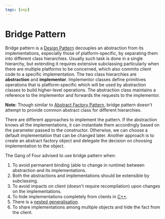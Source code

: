 ```yaml
---
tags: [oop]
---
```


# Bridge Pattern

Bridge pattern is a [Design Pattern](202211221249.md) decouples an abstraction
from its implementations, especially those of platform-specific, by separating
them into different class hierarchies. Usually such task is done in a single
hierarchy, but extending it requires extensive subclassing particularly when
there are multiple platforms to be concerned, which also commits client code to
a specific implementation. The two class hierarchies are **abstraction** and
**implementor**. Implementor classes define primitives operations that is
platform-specific which will be used by abstraction classes to build
higher-level operations. The abstraction class maintains a reference to the
implementor and forwards the requests to the implementor.

**Note**: Though similar to [Abstract Factory Pattern](202303271021.md), bridge
pattern doesn't attempt to provide common abstract class for different
hierarchies.

There are different approaches to implement the pattern. If the abstraction
knows all the implementations, it can instantiate them accordingly based on the
parameter passed to the constructor. Otherwise, we can choose a default
implementation that can be changed later. Another approach is to create an
abstract factory object and delegate the decision on choosing implementation to
the object.

The Gang of Four advised to use bridge pattern when:
1. To avoid permanent binding (able to change in runtime) between abstraction
   and its implementations.
2. Both the abstractions and implementations should be extensible by
   subclassing.
3. To avoid impacts on client (doesn't require recompilation) upon changes on
   the implementations.
4. To hide implementations completely from clients in [C++](202302190651.md).
5. There is a [nested generalisation](202303261653.md).
6. To share implementations among multiple objects and hide the fact from the
   client.
